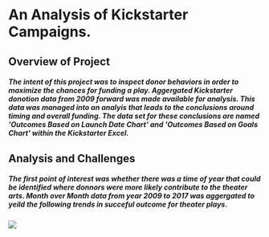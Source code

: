 # An Analysis of Kickstarter Campaigns.
## Overview of Project
##### The intent of this project was to inspect donor behaviors in order to maximize the chances for funding a play.  Aggergated Kickstarter donotion data from 2009 forward was made available for analysis.  This data was managed into an analyis that leads to the conclusions around timing and overall funding.  The data set for these conclusions are named 'Outcomes Based on Launch Date Chart' and 'Outcomes Based on Goals Chart' within the Kickstarter Excel.

## Analysis and Challenges

##### The first point of interest was whether there was a time of year that could be identified where donnors were more likely contribute to the theater arts.  Month over Month data from year 2009 to 2017 was aggergated to yeild the following trends in succeful outcome for theater plays.

![](blob/main/Outcomes_vs_Goals.png)


